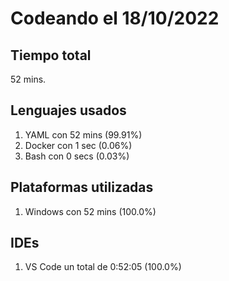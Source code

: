 # Codeando el 18/10/2022

## Tiempo total
52 mins.

## Lenguajes usados
1. YAML con 52 mins (99.91%)
1. Docker con 1 sec (0.06%)
1. Bash con 0 secs (0.03%)

## Plataformas utilizadas
1. Windows con 52 mins (100.0%)

## IDEs
1. VS Code un total de 0:52:05 (100.0%)
